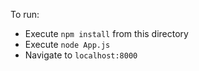 
To run:

- Execute `npm install` from this directory
- Execute `node App.js`
- Navigate to `localhost:8000`
